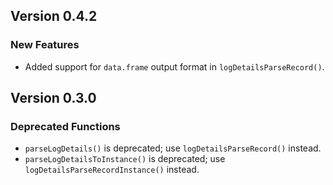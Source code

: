 ## Version 0.4.2

### New Features

* Added support for `data.frame` output format in `logDetailsParseRecord()`.

## Version 0.3.0

### Deprecated Functions

* `parseLogDetails()` is deprecated; use `logDetailsParseRecord()` instead.
* `parseLogDetailsToInstance()` is deprecated; use `logDetailsParseRecordInstance()` instead.
